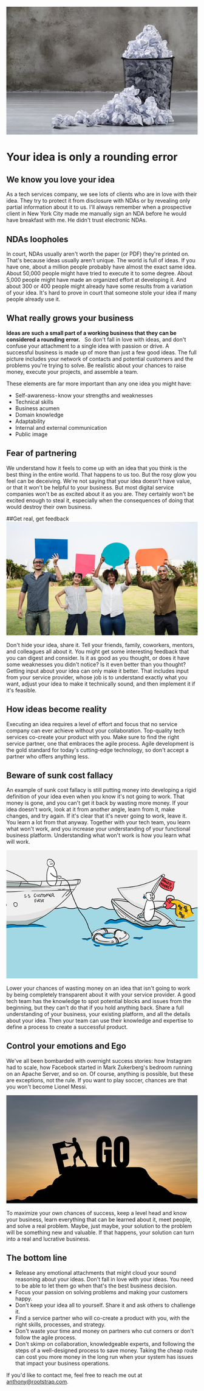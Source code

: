 ![Ideas](images/basket.jpg)

# Your idea is only a rounding error

## We know you love your idea

As a tech services company, we see lots of clients who are in love with their idea. They try to protect it from disclosure with NDAs or by revealing only partial information about it to us. I'll always remember when a prospective client in New York City made me manually sign an NDA before he would have breakfast with me. He didn't trust electronic NDAs.

## NDAs loopholes

In court, NDAs usually aren't worth the paper (or PDF) they're printed on. That's because ideas usually aren't unique. The world is full of ideas. If you have one, about a million people probably have almost the exact same idea. About 50,000 people might have tried to execute it to some degree. About 5,000 people might have made an organized effort at developing it. And about 300 or 400 people might already have some results from a variation of your idea. It's hard to prove in court that someone stole your idea if many people already use it.

## What really grows your business

**Ideas are such a small part of a working business that they can be considered a rounding error.**
 
So don't fall in love with ideas, and don't confuse your attachment to a single idea with passion or drive. A successful business is made up of more than just a few good ideas. The full picture includes your network of contacts and potential customers and the problems you're trying to solve. Be realistic about your chances to raise money, execute your projects, and assemble a team.

These elements are far more important than any one idea you might have:

- Self-awareness - know your strengths and weaknesses
- Technical skills
- Business acumen
- Domain knowledge
- Adaptability
- Internal and external communication
- Public image

## Fear of partnering

We understand how it feels to come up with an idea that you think is the best thing in the entire world. That happens to us too. But the rosy glow you feel can be deceiving. We're not saying that your idea doesn't have value, or that it won't be helpful to your business. But most digital service companies won't be as excited about it as you are. They certainly won't be excited enough to steal it, especially when the consequences of doing that would destroy their own business.

##Get real, get feedback
![Listen to people](images/opinions.jpg)

Don't hide your idea, share it. Tell your friends, family, coworkers, mentors, and colleagues all about it. You might get some interesting feedback that you can digest and consider. Is it as good as you thought, or does it have some weaknesses you didn't notice? Is it even better than you thought? Getting input about your idea can only make it better. That includes input from your service provider, whose job is to understand exactly what you want, adjust your idea to make it technically sound, and then implement it if it's feasible.

## How ideas become reality

Executing an idea requires a level of effort and focus that no service company can ever achieve without your collaboration. Top-quality tech services co-create your product with you. Make sure to find the right service partner, one that embraces the agile process. Agile development is the gold standard for today's cutting-edge technology, so don't accept a partner who offers anything less.

## Beware of sunk cost fallacy

An example of sunk cost fallacy is still putting money into developing a rigid definition of your idea even when you know it's not going to work. That money is gone, and you can't get it back by wasting more money. If your idea doesn't work, look at it from another angle, learn from it, make changes, and try again. If it's clear that it's never going to work, leave it. You learn a lot from that anyway. Together with your tech team, you learn what won't work, and you increase your understanding of your functional business platform. Understanding what won't work is how you learn what will work.

![Sunk Cost Fallacy](images/sunk_cost.jpg)

Lower your chances of wasting money on an idea that isn't going to work by being completely transparent about it with your service provider. A good tech team has the knowledge to spot potential blocks and issues from the beginning, but they can't do that if you hold anything back. Share a full understanding of your business, your existing platform, and all the details about your idea. Then your team can use their knowledge and expertise to define a process to create a successful product.

## Control your emotions and Ego

We've all been bombarded with overnight success stories: how Instagram had to scale, how Facebook started in Mark Zukerberg's bedroom running on an Apache Server, and so on. Of course, anything is possible, but these are exceptions, not the rule. If you want to play soccer, chances are that you won't become Lionel Messi.

![Ego Awareness](images/ego.jpg)

To maximize your own chances of success, keep a level head and know your business, learn everything that can be learned about it, meet people, and solve a real problem. Maybe, just maybe, your solution to the problem will be something new and valuable. If that happens, your solution can turn into a real and lucrative business.

## The bottom line

- Release any emotional attachments that might cloud your sound reasoning about your ideas.
Don't fall in love with your ideas. You need to be able to let them go when that's the best business decision.
- Focus your passion on solving problems and making your customers happy.
- Don't keep your idea all to yourself. Share it and ask others to challenge it.
- Find a service partner who will co-create a product with you, with the right skills, processes, and strategy.
- Don't waste your time and money on partners who cut corners or don't follow the agile process.
- Don't skimp on collaboration, knowledgeable experts, and following the steps of a well-designed process to save money. Taking the cheap route can cost you more money in the long run when your system has issues that impact your business operations.

If you'd like to contact me, feel free to reach me out at anthony@rootstrap.com.